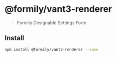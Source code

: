 # @formily/vant3-renderer

> Formily Designable Settings Form

## Install

```bash
npm install @formily/vant3-renderer --save
```
